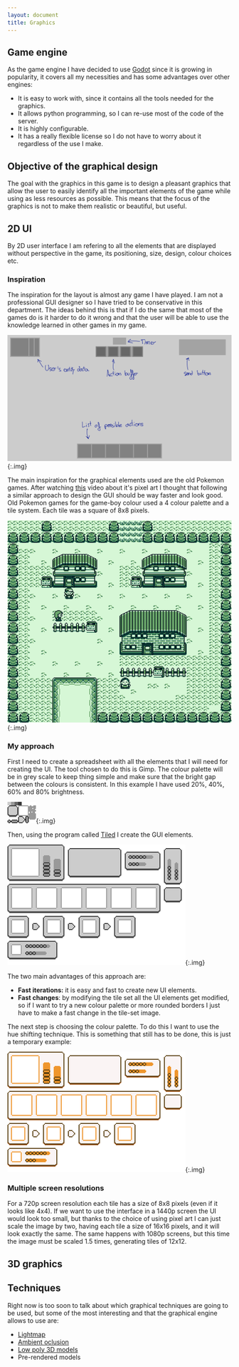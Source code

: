 ```yaml
---
layout: document
title: Graphics
---
```


## Game engine

As the game engine I have decided to use [Godot](https://godotengine.org/) since it is growing in popularity, it covers all my necessities and has some advantages over other engines:

- It is easy to work with, since it contains all the tools needed for the graphics.
- It allows python programming, so I can re-use most of the code of the server.
- It is highly configurable.
- It has a really flexible license so I do not have to worry about it regardless of the use I make.



## Objective of the graphical design

The goal with the graphics in this game is to design a pleasant graphics that allow the user to easily identify all the important elements of the game while using as less resources as possible. This means that the focus of the graphics is not to make them realistic or beautiful, but useful.

## 2D UI

By 2D user interface I am refering to all the elements that are displayed without perspective in the game, its positioning, size, design, colour choices etc.

### Inspiration

The inspiration for the layout is almost any game I have played. I am not a professional GUI designer so I have tried to be conservative in this department. The ideas behind this is that if I do the  same that most of the games do is it harder to do it wrong and that the user will be able to use the knowledge learned in other games in my game.

![](./../assets/images/Guilayout.svg){:.img}



The main inspiration for the graphical elements used are the old Pokemon games. After watching [this](https://www.youtube.com/watch?v=gwF0L55kIgg) video about it's pixel art I thought that following a similar approach to design the GUI should be way faster and look good. Old Pokemon games for the game-boy colour used a 4 colour palette and a tile system. Each tile was a square of 8x8 pixels.

![Pokemon Screenshot](./../assets/images/pokemon.png){:.img}

### My approach

First I need to create a spreadsheet with all the elements that I will need for creating the UI. The tool chosen to do this is Gimp. The colour palette will be in grey scale to keep thing simple and make sure that the bright gap between the colours is consistent. In this example I have used 20%, 40%, 60% and 80% brightness. 



![](./../assets/images/spreadsheet1.png){:.img}

Then, using the program called [Tiled](https://www.mapeditor.org/) I create the GUI elements.

![](./../assets/images/test2_map.png){:.img}

The two main advantages of this approach are:

- **Fast iterations:** it is easy and fast to create new UI elements.
- **Fast changes**: by modifying the tile set all the UI elements get modified, so if I want to try a new colour palette or more rounded borders I just have to make a fast change in the tile-set image.

The next step is choosing the colour palette. To do this I want to use the hue shifting technique. This is something that still has to be done, this is just a temporary example:

![](./../assets/images/test2_map_colour.png){:.img}

### Multiple screen resolutions

For a 720p screen resolution each tile has a size of 8x8 pixels (even if it looks like 4x4). If we want to use the interface in a 1440p screen the UI would look too small, but thanks to the choice of using pixel art I can just scale the image by two, having each tile a size of 16x16 pixels, and it will look exactly the same. The same happens with 1080p screens, but this time the image must be scaled 1.5 times, generating tiles of  12x12. 



## 3D graphics





## Techniques

Right now is too soon to talk about which graphical techniques are going to be used, but some of the most interesting and that the graphical engine allows to use are:

-  [Lightmap](https://en.wikipedia.org/wiki/Lightmap) 
- [Ambient oclusion](https://en.wikipedia.org/wiki/Ambient_occlusion#Implementation)
- [Low poly 3D models](https://en.wikipedia.org/wiki/Low_poly)
- Pre-rendered models 

